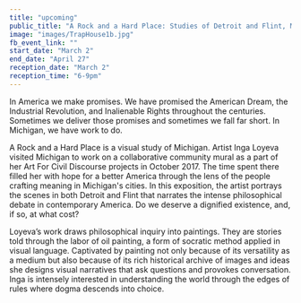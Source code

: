```yaml
---
title: "upcoming"
public_title: "A Rock and a Hard Place: Studies of Detroit and Flint, MI"
image: "images/TrapHouse1b.jpg"
fb_event_link: ""
start_date: "March 2"
end_date: "April 27"
reception_date: "March 2"
reception_time: "6-9pm"
---
```

In America we make promises. We have promised the American Dream, the Industrial Revolution, and Inalienable Rights throughout the centuries. Sometimes we deliver those promises and sometimes we fall far short. In Michigan, we have work to do.

A Rock and a Hard Place is a visual study of Michigan. Artist Inga Loyeva visited Michigan to work on a collaborative community mural as a part of her Art For Civil Discourse projects in October 2017. The time spent there filled her with hope for a better America through the lens of the people crafting meaning in Michigan's cities. In this exposition, the artist portrays the scenes in both Detroit and Flint that narrates the intense philosophical debate in contemporary America. Do we deserve a dignified existence, and, if so, at what cost?

Loyeva’s work draws philosophical inquiry into paintings. They are stories told through the labor of oil painting, a form of socratic method applied in visual language. Captivated by painting not only because of its versatility as a medium but also because of its rich historical archive of images and ideas she designs visual narratives that ask questions and provokes conversation. Inga is intensely interested in understanding the world through the edges of rules where dogma descends into choice.
